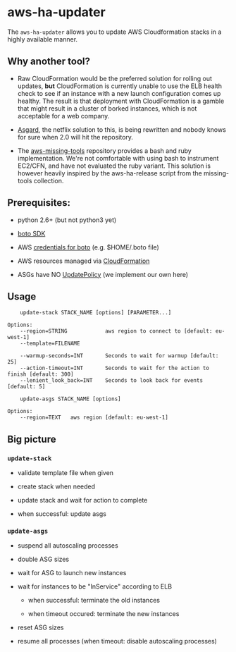 aws-ha-updater
==============

The `aws-ha-updater` allows you to update AWS Cloudformation stacks in a highly available manner.

## Why another tool?
* Raw CloudFormation would be the preferred solution for rolling out updates, **but** CloudFormation is currently
unable to use the ELB health check to see if an instance with a new launch configuration comes up healthy.
The result is that deployment with CloudFormation is a gamble that might result in a cluster of borked instances,
which is not acceptable for a web company.

* [Asgard](https://github.com/Netflix/asgard), the netflix solution to this, is being rewritten and nobody knows for sure when 2.0 will hit the repository.

* The [aws-missing-tools](https://github.com/colinbjohnson/aws-missing-tools) repository provides a bash and ruby implementation. We're not comfortable with using bash to
instrument EC2/CFN, and have not evaluated the ruby variant. This solution is however heavily inspired by the
aws-ha-release script from the missing-tools collection.


## Prerequisites:

- python 2.6+ (but not python3 yet)

- [boto SDK](http://docs.pythonboto.org/en/latest/getting_started.html)

- AWS [credentials for boto](http://docs.pythonboto.org/en/latest/boto_config_tut.html#credentials) (e.g. $HOME/.boto file)

- AWS resources managed via [CloudFormation](http://docs.aws.amazon.com/cli/latest/reference/cloudformation/)

- ASGs have NO [UpdatePolicy](http://docs.aws.amazon.com/AWSCloudFormation/latest/UserGuide/aws-attribute-updatepolicy.html) (we implement our own here)

## Usage
```
    update-stack STACK_NAME [options] [PARAMETER...]

Options:
    --region=STRING            aws region to connect to [default: eu-west-1]
    --template=FILENAME

    --warmup-seconds=INT       Seconds to wait for warmup [default: 25]
    --action-timeout=INT       Seconds to wait for the action to finish [default: 300]
    --lenient_look_back=INT    Seconds to look back for events [default: 5]
```

```
    update-asgs STACK_NAME [options]

Options:
    --region=TEXT   aws region [default: eu-west-1]
```

## Big picture

### `update-stack`

- validate template file when given

- create stack when needed

- update stack and wait for action to complete

- when successful: update asgs


### `update-asgs`

- suspend all autoscaling processes

- double ASG sizes

- wait for ASG to launch new instances

- wait for instances to be "InService" according to ELB

    - when successful: terminate the old instances

    - when timeout occured: terminate the new instances

- reset ASG sizes

- resume all processes (when timeout: disable autoscaling processes)
